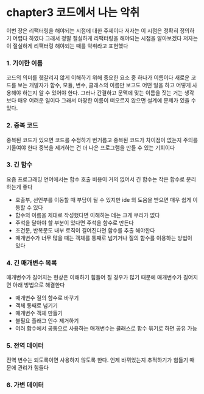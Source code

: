 # chapter3 코드에서 나는 악취
이번 장은 리팩터링을 해야되는 시점에 대한 주제이다 저자는 이 시점은 정확히 정의하기 어렵다 하였다 그래서 정말 절실하게
리팩터링을 해야되는 시점을 알아보겠다 저자는 이 절실하게 리팩터링 해야되는 때를 악취라고 표현했다

### 1. 기이한 이름
코드의 의미를 헷갈리지 않게 이해하기 위해 중요한 요소 중 하나가 이름이다 새로운 코드를 보는 개발자가 함수, 모듈, 변수, 클래스의
이름만 보고도 어떤 일을 하고 어떻게 사용해야 하는지 알 수 있어야 한다. 그러나 간결하고 문맥에 맞는 이름을 짓는 거는 생각보다 매우 어려운 일이다 그래서 마땅한
이름이 떠오르지 않으면 설계에 문제가 있을 수 있다.

### 2. 중복 코드
중복된 코드가 있으면 코드를 수정하기 번거롭고 중복된 코드가 차이점이 없는지 주의를 기울여야 한다 중복을 제거하는 건 더 나은 프로그램을 만들 수 있는 기회이다

### 3. 긴 함수
요즘 프로그래밍 언어에서는 함수 호출 비용이 거의 없어서 긴 함수는 작은 함수로 분리하는게 좋다 
* 호출부, 선언부를 이동할 때 부담이 될 수 있지만 ide 의 도움을 받으면 매우 쉽게 이동할 수 있다
* 함수의 이름을 제대로 작성했다면 이해하는 데는 크게 무리가 없다
* 주석을 달아야 할 부분이 있다면 주석을 함수로 만든다
* 조건문, 반복문도 내부 로직이 길어진다면 함수를 추출 해야한다
* 매개변수가 너무 많을 때는 객체를 통째로 넘기거나 질의 함수를 이용하는 방법이 있다 


### 4. 긴 매개변수 목록
매개변수가 길어지는 현상은 이해하기 힘들어 질 경우가 많기 때문에 매개변수가 길어지면 아래 방법으로 해결한다
* 매개변수 질의 함수로 바꾸기
* 객체 통째로 넘기기
* 매개변수 객체 만들기
* 불필요 플래그 인수 제거하기
* 여러 함수에서 공통으로 사용하는 매개변수는 클래스로 함수 묶기로 하면 공유 가능


### 5. 전역 데이터
전역 변수는 되도록이면 사용하지 않도록 한다. 언제 바뀌었는지 추적하기가 힘들기 때문에 관리가 힘들다

### 6. 가변 데이터

